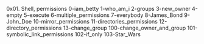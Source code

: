 0x01. Shell, permissions
0-iam_betty
1-who_am_i
2-groups
3-new_owner
4-empty
5-execute
6-multiple_permissions
7-everybody
8-James_Bond
9-John_Doe
10-mirror_permissions
11-directories_permissions
12-directory_permissions
13-change_group
100-change_owner_and_group
101-symbolic_link_permissions
102-if_only
103-Star_Wars